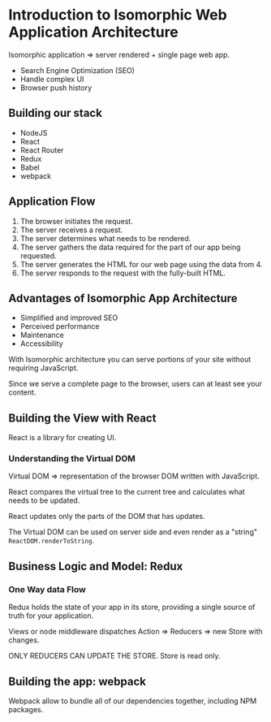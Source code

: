 # Introduction to Isomorphic Web Application Architecture

Isomorphic application => server rendered + single page web app.

* Search Engine Optimization (SEO)
* Handle complex UI
* Browser push history

## Building our stack

* NodeJS
* React
* React Router
* Redux
* Babel
* webpack

## Application Flow

1. The browser initiates the request.
2. The server receives a request.
3. The server determines what needs to be rendered.
4. The server gathers the data required for the part of our app being requested.
5. The server generates the HTML for our web page using the data from 4.
6. The server responds to the request with the fully-built HTML.

## Advantages of Isomorphic App Architecture

* Simplified and improved SEO
* Perceived performance
* Maintenance
* Accessibility

With Isomorphic architecture you can serve portions of your site without requiring JavaScript.

Since we serve a complete page to the browser, users can at least see your content.

## Building the View with React

React is a library for creating UI.

### Understanding the Virtual DOM

Virtual DOM => representation of the browser DOM written with JavaScript.

React compares the virtual tree to the current tree and calculates what needs to be updated.

React updates only the parts of the DOM that has updates.

The Virtual DOM can be used on server side and even render as a "string" `ReactDOM.renderToString`.

## Business Logic and Model: Redux

### One Way data Flow

Redux holds the state of your app in its store, providing a single source of truth for your application.

Views or node middleware dispatches Action => Reducers => new Store with changes.

ONLY REDUCERS CAN UPDATE THE STORE. Store is read only.

## Building the app: webpack

Webpack allow to bundle all of our dependencies together, including NPM packages.
